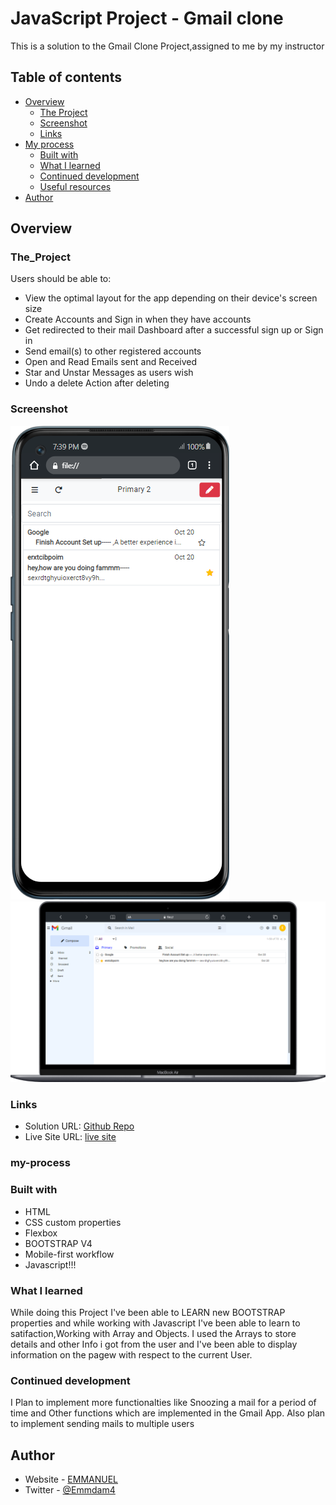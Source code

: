 # JavaScript Project - Gmail clone

This is a solution to the Gmail Clone Project,assigned to me by my instructor 

## Table of contents

- [Overview](#overview)
  - [The Project](#The_project)
  - [Screenshot](#screenshot)
  - [Links](#links)
- [My process](#my-process)
  - [Built with](#built-with)
  - [What I learned](#what-i-learned)
  - [Continued development](#continued-development)
  - [Useful resources](#useful-resources)
- [Author](#author)
<!-- - [Acknowledgments](#acknowledgments) -->

## Overview

### The_Project

Users should be able to:

- View the optimal layout for the app depending on their device's screen size
- Create Accounts and Sign in when they have accounts
- Get redirected to their mail Dashboard after a successful sign up or Sign in
- Send email(s) to other registered accounts 
- Open and Read Emails sent and Received
- Star and Unstar Messages as users wish
- Undo a delete Action after deleting

### Screenshot

![View on Mobile](./img/mobile.png)
![View on PC](./img/pc.png)


### Links

- Solution URL: [Github Repo](https://github.com/Damilarr/Gmail-clone)
- Live Site URL: [live site](https://damilarr.github.io/Gmail-clone/)

### my-process

### Built with

- HTML
- CSS custom properties
- Flexbox
- BOOTSTRAP V4
- Mobile-first workflow
- Javascript!!!

### What I learned

While doing this Project I've been able to LEARN new BOOTSTRAP properties and while working with Javascript I've been able to learn to satifaction,Working with Array and Objects.
I used the Arrays to store details and other Info i got from the user and I've been able to display information on the pagew with respect to the current User.

### Continued development

I Plan to implement more functionalties like Snoozing a mail for a period of time and Other functions which are implemented in the Gmail App.
Also plan to implement sending mails to multiple users

## Author

- Website - [EMMANUEL](https://github.com/Damilarr)
- Twitter - [@Emmdam4](https://www.twitter.com/Emmdam4)